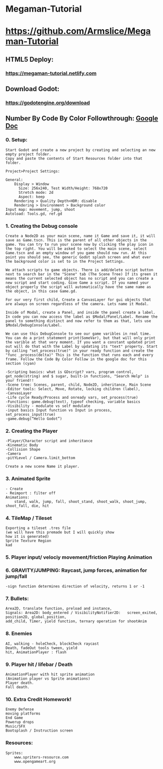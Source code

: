 # Megaman-Tutorial
# https://github.com/Armslice/Megaman-Tutorial

## HTML5 Deploy:
### https://megaman-tutorial.netlify.com

## Download Godot:
### https://godotengine.org/download

## Number By Code By Color Followthrough:  [Google Doc](https://docs.google.com/document/d/17_708wYdpQQjCvqxompUCOMqtMxhsSnsNSRo1mf8v6c/edit?usp=sharing)

### 0. Setup:

    Start Godot and create a new project by creating and selecting an new empty project folder.
    Copy and paste the contents of Start Resources folder into that folder.
    
	Project>Project Settings:
	
	General:
		Display > Window
          Size: 256x240, Test Width/Height: 768x720 
          Stretch mode: 2d
          Aspect: keep
		Rendering > Quality Depth>HDR: disable 
        Rendering > Environment > Background color
	Input map: movement, jump, shoot
	Autoload: Tools.gd, ref.gd

### 1. Creating the Debug console
    Create a Node2D as your main scene, name it Game and save it, it will save as Game.tscn. This is the parent of all other objects in the game. You can try to run your scene now by clicking the play icon in the top right. You will be asked to select the main scene, select Game.tscn and an empty window of you game should now run. At this point you should see, the generic Godot splash screen and what ever the background color is set to in the Project Settings.
    
    We attach scripts to game objects. There is add/delete script button next to search bar in the "Scene" tab (The Scene Tree) If its green it means the current selected object has no script and you can create a new script and start coding. Give Game a script. If you named your object properly the script will automatically have the same name as the object, in this case Game.gd.
    
    For our very first child, Create a CanvasLayer for gui objects that are always on screen regardless of the camera. Lets name it Modal.
    
    Inside of Modal, create a Panel, and inside the panel create a label. In code you can now access the label as $Modal/Panel/Label. Rename the panel to something distinct and now refer to them as that, lets use $Modal/DebugConsole/Label.
    
    We can use this DebugConsole to see our game varibles in real time. You can do a print statement print(SomeVar), but that will only print the varible at that very moment. If you want a constant updated print out will do that with the Label by updating its "text" property. Start by calling "set_process(true)" in your ready function and create the "func _process(delta)" This is the function that runs each and every frame. Follow the Code By Color Follow in the google doc for this section (cyan)

	-Scripting basics: what is GDscript? vars, program control, get_node(string) and $ sugar, built-in functions, "Search Help" is your friend!!
	-Scene tree: Scenes, parent, child, Node2D, inheritance, Main Scene
	-Editor tools: Select, Move, Rotate, locking children (label), 
	-CanvasLayer
	-Life cycle Ready/Process and onready vars, set_process(true)
	-Functions: game.debug(text), typeof checking, variable basics
	-Visibility - modulate vs self modulate
	-input basics Input function vs Input in process, 		set_process_input(true)
	-game.debug(“Hello Godot”)

### 2. Creating the Player<Character> 
    -Player/Character script and inheritance
	-Kinematic Body
	-Collision Shape
	-Camera
	-pitYLevel / Camera.limit_bottom
    
    Create a new scene Name it player.

### 3. Animated Sprite
	- Create 
	- Reimport : filter off
    Animations:
        stand, walk, jump, fall, shoot_stand, shoot_walk, shoot_jump, shoot_fall, die, hit

### 4. TileMap / Tileset
    Exporting a tileset .tres file 
    (we will have this premade but I will quickly show
    how it is generated)
    Sprite Texture Region
    kad

### 5. Player input/ velociy movement/friction Playing Animation
	

### 6. GRAVITY/JUMPING: Raycast, jump forces, animation for jump/fall
    -sign function determines direction of velocity, returns 1 or -1

### 7. Bullets: 
	Area2D, translate function, preload and instance, 
	Signals: Area2D: body_entered / VisibilityNotifier2D: 	screen_exited, position2D, global_position, 
	add_child, Timer, yield function, ternary operation for shootAnim

### 8. Enemies
	AI, walking - holeCheck, blockCheck raycast
	Death, fadeOut tools tween, yield
	hit, AnimationPlayer : flash

### 9. Player hit / lifebar / Death
	AnimationPlayer with hit sprite animation 
	(Animation player vs Sprite animations)
	Player death.
	Fall death.

### 10. Extra Credit Homework!
	
	Enemy Defense
	moving platforms
	End Game
	Powerup drops
	Music/SFX
    Bootsplash / Instruction screen


### Resources:
	Sprites:
		www.spriters-resource.com
		www.opengameart.org


